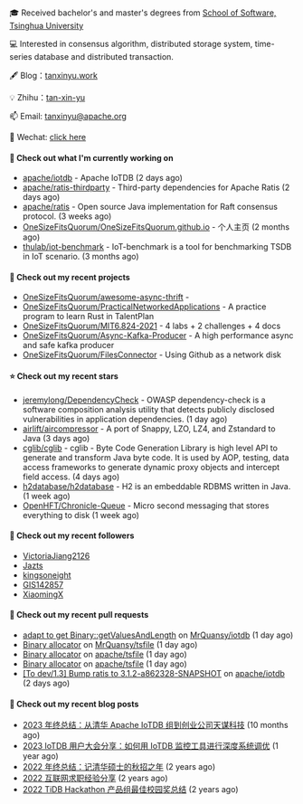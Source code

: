 🎓 Received bachelor's and master's degrees from [School of Software, Tsinghua University](https://www.thss.tsinghua.edu.cn/)

💻 Interested in consensus algorithm, distributed storage system, time-series database and distributed transaction.

🖋 Blog：[tanxinyu.work](https://tanxinyu.work)

💡 Zhihu：[tan-xin-yu](https://www.zhihu.com/people/tan-xin-yu-22)

📫 Email: [tanxinyu@apache.org](mailto:tanxinyu@apache.org)

💬 Wechat: [click here](https://github.com/LebronAl/LebronAl/issues/1)

#### 👷 Check out what I'm currently working on

- [apache/iotdb](https://github.com/apache/iotdb) - Apache IoTDB (2 days ago)
- [apache/ratis-thirdparty](https://github.com/apache/ratis-thirdparty) - Third-party dependencies for Apache Ratis (2 days ago)
- [apache/ratis](https://github.com/apache/ratis) - Open source Java implementation for Raft consensus protocol. (3 weeks ago)
- [OneSizeFitsQuorum/OneSizeFitsQuorum.github.io](https://github.com/OneSizeFitsQuorum/OneSizeFitsQuorum.github.io) - 个人主页 (2 months ago)
- [thulab/iot-benchmark](https://github.com/thulab/iot-benchmark) - IoT-benchmark is a tool for benchmarking TSDB in IoT scenario. (3 months ago)

#### 🌱 Check out my recent projects

- [OneSizeFitsQuorum/awesome-async-thrift](https://github.com/OneSizeFitsQuorum/awesome-async-thrift) - 
- [OneSizeFitsQuorum/PracticalNetworkedApplications](https://github.com/OneSizeFitsQuorum/PracticalNetworkedApplications) - A practice program to learn Rust in TalentPlan
- [OneSizeFitsQuorum/MIT6.824-2021](https://github.com/OneSizeFitsQuorum/MIT6.824-2021) - 4 labs &#43; 2 challenges &#43; 4 docs
- [OneSizeFitsQuorum/Async-Kafka-Producer](https://github.com/OneSizeFitsQuorum/Async-Kafka-Producer) - A high performance async and safe kafka producer
- [OneSizeFitsQuorum/FilesConnector](https://github.com/OneSizeFitsQuorum/FilesConnector) - Using Github as a network disk

#### ⭐ Check out my recent stars

- [jeremylong/DependencyCheck](https://github.com/jeremylong/DependencyCheck) - OWASP dependency-check is a software composition analysis utility that detects publicly disclosed vulnerabilities in application dependencies. (1 day ago)
- [airlift/aircompressor](https://github.com/airlift/aircompressor) - A port of Snappy, LZO, LZ4, and Zstandard  to Java (3 days ago)
- [cglib/cglib](https://github.com/cglib/cglib) - cglib - Byte Code Generation Library is high level API to generate and transform Java byte code. It is used by AOP, testing, data access frameworks to generate dynamic proxy objects and intercept field access. (4 days ago)
- [h2database/h2database](https://github.com/h2database/h2database) - H2 is an embeddable RDBMS written in Java. (1 week ago)
- [OpenHFT/Chronicle-Queue](https://github.com/OpenHFT/Chronicle-Queue) - Micro second messaging that stores everything to disk (1 week ago)

#### 👯 Check out my recent followers

- [VictoriaJiang2126](https://github.com/VictoriaJiang2126)
- [Jazts](https://github.com/Jazts)
- [kingsoneight](https://github.com/kingsoneight)
- [GIS142857](https://github.com/GIS142857)
- [XiaomingX](https://github.com/XiaomingX)

#### 🔨 Check out my recent pull requests

- [adapt to get Binary::getValuesAndLength](https://github.com/MrQuansy/iotdb/pull/2) on [MrQuansy/iotdb](https://github.com/MrQuansy/iotdb) (1 day ago)
- [Binary allocator](https://github.com/MrQuansy/tsfile/pull/1) on [MrQuansy/tsfile](https://github.com/MrQuansy/tsfile) (1 day ago)
- [Binary allocator](https://github.com/apache/tsfile/pull/340) on [apache/tsfile](https://github.com/apache/tsfile) (1 day ago)
- [Binary allocator](https://github.com/apache/tsfile/pull/339) on [apache/tsfile](https://github.com/apache/tsfile) (1 day ago)
- [[To dev/1.3] Bump ratis to 3.1.2-a862328-SNAPSHOT](https://github.com/apache/iotdb/pull/14472) on [apache/iotdb](https://github.com/apache/iotdb) (2 days ago)

#### 📜 Check out my recent blog posts

- [2023 年终总结：从清华 Apache IoTDB 组到创业公司天谋科技](https://tanxinyu.work/2023-annual-summary/) (10 months ago)
- [2023 IoTDB 用户大会分享：如何用 IoTDB 监控工具进行深度系统调优](https://tanxinyu.work/2023-iotdb-submit/) (1 year ago)
- [2022 年终总结：记清华硕士的秋招之年](https://tanxinyu.work/2022-annual-summary/) (2 years ago)
- [2022 互联网求职经验分享](https://tanxinyu.work/2022-internet-job-hunting-experience-sharing/) (2 years ago)
- [2022 TiDB Hackathon 产品组最佳校园奖总结](https://tanxinyu.work/2022-tidb-hackathon/) (2 years ago)
